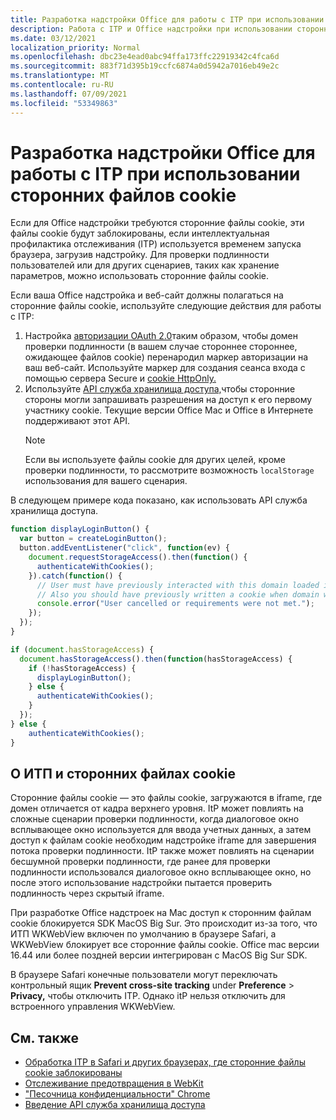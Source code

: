```yaml
---
title: Разработка надстройки Office для работы с ITP при использовании сторонних файлов cookie
description: Работа с ITP и Office надстройки при использовании сторонних файлов cookie
ms.date: 03/12/2021
localization_priority: Normal
ms.openlocfilehash: dbc23e4ead0abc94ffa173ffc22919342c4fca6d
ms.sourcegitcommit: 883f71d395b19ccfc6874a0d5942a7016eb49e2c
ms.translationtype: MT
ms.contentlocale: ru-RU
ms.lasthandoff: 07/09/2021
ms.locfileid: "53349863"
---
```

# <a name="develop-your-office-add-in-to-work-with-itp-when-using-third-party-cookies"></a>Разработка надстройки Office для работы с ITP при использовании сторонних файлов cookie

Если для Office надстройки требуются сторонние файлы cookie, эти файлы cookie будут заблокированы, если интеллектуальная профилактика отслеживания (ITP) используется временем запуска браузера, загрузив надстройку. Для проверки подлинности пользователей или для других сценариев, таких как хранение параметров, можно использовать сторонние файлы cookie.

Если ваша Office надстройка и веб-сайт должны полагаться на сторонние файлы cookie, используйте следующие действия для работы с ITP:

1. Настройка [авторизации OAuth 2.0](https://tools.ietf.org/html/rfc6749)таким образом, чтобы домен проверки подлинности (в вашем случае стороннее стороннее, ожидающее файлов cookie) перенародил маркер авторизации на   ваш веб-сайт. Используйте маркер для создания сеанса входа с помощью сервера Secure и [cookie HttpOnly.](https://developer.mozilla.org/docs/Web/HTTP/Cookies#Secure_and_HttpOnly_cookies)
2. Используйте [API служба хранилища доступа,](https://webkit.org/blog/8124/introducing-storage-access-api/)чтобы сторонние стороны могли запрашивать разрешения на доступ к его первому   участнику cookie. Текущие версии Office Mac и Office в Интернете поддерживают этот API.
    > [!NOTE]
    > Если вы используете файлы cookie для других целей, кроме проверки подлинности, то рассмотрите возможность `localStorage` использования для вашего сценария.

В следующем примере кода показано, как использовать API служба хранилища доступа.

```javascript
function displayLoginButton() {
  var button = createLoginButton();
  button.addEventListener("click", function(ev) {
    document.requestStorageAccess().then(function() {
      authenticateWithCookies(); 
    }).catch(function() {
      // User must have previously interacted with this domain loaded in a top frame
      // Also you should have previously written a cookie when domain was loaded in the top frame
      console.error("User cancelled or requirements were not met.");
    });
  });
}

if (document.hasStorageAccess) { 
  document.hasStorageAccess().then(function(hasStorageAccess) { 
    if (!hasStorageAccess) { 
      displayLoginButton(); 
    } else { 
      authenticateWithCookies(); 
    } 
  }); 
} else { 
    authenticateWithCookies(); 
} 
```

## <a name="about-itp-and-third-party-cookies"></a>О ИТП и сторонних файлах cookie

Сторонние файлы cookie — это файлы cookie, загружаются в iframe, где домен отличается от кадра верхнего уровня. ItP может повлиять на сложные сценарии проверки подлинности, когда диалоговое окно всплывающее окно используется для ввода учетных данных, а затем доступ к файлам cookie необходим надстройке iframe для завершения потока проверки подлинности. ItP также может повлиять на сценарии бесшумной проверки подлинности, где ранее для проверки подлинности использовался диалоговое окно всплывающее окно, но после этого использование надстройки пытается проверить подлинность через скрытый iframe.

При разработке Office надстроек на Mac доступ к сторонним файлам cookie блокируется SDK MacOS Big Sur. Это происходит из-за того, что ИТП WKWebView включен по умолчанию в браузере Safari, а WKWebView блокирует все сторонние файлы cookie. Office mac версии 16.44 или более поздней версии интегрирован с MacOS Big Sur SDK.

В браузере Safari конечные пользователи могут переключать контрольный ящик **Prevent cross-site tracking** under **Preference**  >  **Privacy,** чтобы отключить ITP. Однако itP нельзя отключить для встроенного управления WKWebView.

## <a name="see-also"></a>См. также

- [Обработка ITP в Safari и других браузерах, где сторонние файлы cookie заблокированы](/azure/active-directory/develop/reference-third-party-cookies-spas)
- [Отслеживание предотвращения в WebKit](https://webkit.org/tracking-prevention/)
- ["Песочница конфиденциальности" Chrome](https://blog.chromium.org/2020/01/building-more-private-web-path-towards.html)
- [Введение API служба хранилища доступа](https://blogs.windows.com/msedgedev/2020/07/08/introducing-storage-access-api/)